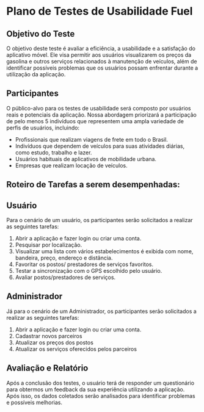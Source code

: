 # **Plano de Testes de Usabilidade Fuel**

## **Objetivo do Teste**

O objetivo deste teste é avaliar a eficiência, a usabilidade e a satisfação do aplicativo móvel. Ele visa permitir aos usuários visualizarem os preços da gasolina e outros serviços relacionados à manutenção de veículos, além de identificar possíveis problemas que os usuários possam enfrentar durante a utilização da aplicação.

## **Participantes**

O público-alvo para os testes de usabilidade será composto por usuários reais e potenciais da aplicação. Nossa abordagem priorizará a participação de pelo menos 5 indivíduos que representem uma ampla variedade de perfis de usuários, incluindo:

- Profissionais que realizam viagens de frete em todo o Brasil.
- Indivíduos que dependem de veículos para suas atividades diárias, como estudo, trabalho e lazer.
- Usuários habituais de aplicativos de mobilidade urbana.
- Empresas que realizam locação de veículos.

## **Roteiro de Tarefas a serem desempenhadas:**

## **Usuário**
Para o cenário de um usuário, os participantes serão solicitados a realizar as seguintes tarefas:
1. Abrir a aplicação e fazer login ou criar uma conta.
2. Pesquisar por localização.
3. Visualizar uma lista com vários estabelecimentos é exibida com nome, bandeira, preço, endereço e distância.
4. Favoritar os postos/ prestadores de serviços favoritos.
5. Testar a sincronização com o GPS escolhido pelo usuário.
6. Avaliar postos/prestadores de serviços.

## **Administrador**
Já para o cenário de um Administrador, os participantes serão solicitados a realizar as seguintes tarefas:
1.	Abrir a aplicação e fazer login ou criar uma conta.
2.	Cadastrar novos parceiros
3.	Atualizar os preços dos postos
4.	Atualizar os serviços oferecidos pelos parceiros
   

## **Avaliação e Relatório**
Após a conclusão dos testes, o usuário terá de responder um questionário para obtermos um feedback da sua experiência utilizando a aplicação. Após isso, os dados coletados serão analisados para identificar problemas e possíveis melhorias.
